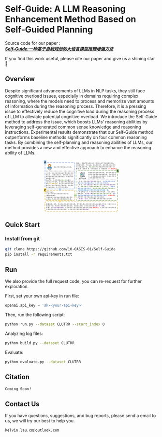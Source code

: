 # Self-Guide: A LLM Reasoning Enhancement Method Based on Self-Guided Planning

Source code for our paper :  
***[Self-Guide:一种基于自我规划的大语言模型推理增强方法](https://10-oasis-01.github.io/assets/183_self_guide_.pdf)***

If you find this work useful, please cite our paper and give us a shining star 🌟

## Overview

Despite significant advancements of LLMs in NLP tasks, they still face cognitive overload issues, especially in domains requiring complex reasoning, where the models need to process and memorize vast amounts of information during the reasoning process. Therefore, it is a pressing issue to effectively reduce the cognitive load during the reasoning process of LLM to alleviate potential cognitive overload. We introduce the Self-Guide method to address the issue, which boosts LLMs' reasoning abilities by leveraging self-generated common sense knowledge and reasoning instructions. Experimental results demonstrate that our Self-Guide method outperforms baseline methods significantly on four common reasoning tasks. By combining the self-planning and reasoning abilities of LLMs, our method provides a new and effective approach to enhance the reasoning ability of LLMs.

<p align="center">
  <img align="middle" src="fig/show.png" style="max-width: 50%; height: auto;" alt="Self-Guide"/>
</p>

## Quick Start

### Install from git

```bash
git clone https://github.com/10-OASIS-01/Self-Guide
pip install -r requirements.txt
```

##  Run

We also provide the full request code, you can re-request for further exploration.

First, set your own api-key in run file:

```python
openai.api_key = 'sk-<your-api-key>'
```

Then, run the following script:

```bash
python run.py --dataset CLUTRR --start_index 0
```

Analyzing log files:

```bash
python build.py --dataset CLUTRR
```

Evaluate:

```bash
python evaluate.py --dataset CLUTRR
```


## Citation
```
Coming Soon！
```

## Contact Us

If you have questions, suggestions, and bug reports, please send a email to us, we will try our best to help you. 

```bash
kelvin.lau.cn@outlook.com 
```

